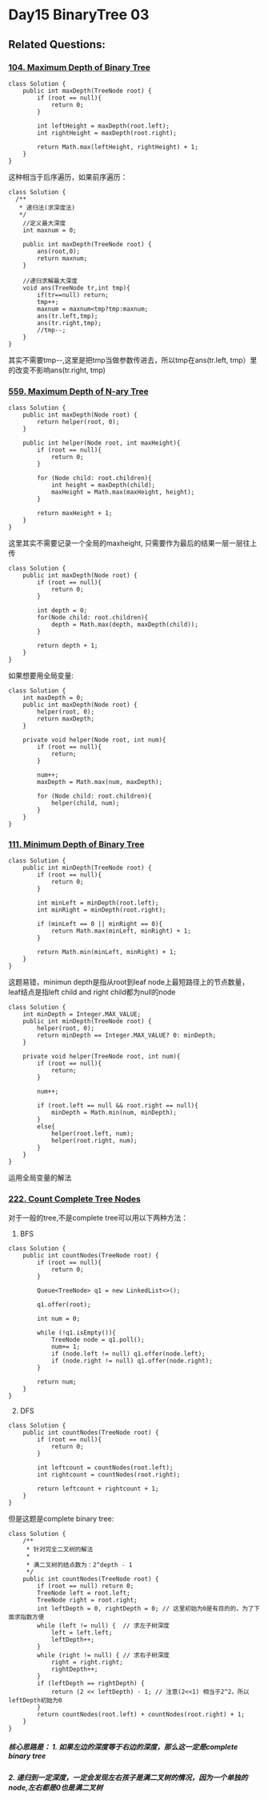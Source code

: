 # Day15 BinaryTree 03

## Related Questions:
### [104. Maximum Depth of Binary Tree](https://leetcode.com/problems/maximum-depth-of-binary-tree/description/)
```
class Solution {
    public int maxDepth(TreeNode root) {
        if (root == null){
            return 0;
        }

        int leftHeight = maxDepth(root.left);
        int rightHeight = maxDepth(root.right);

        return Math.max(leftHeight, rightHeight) + 1;
    }
}
```
这种相当于后序遍历，如果前序遍历：
```
class Solution {
  /**
   * 递归法(求深度法)
   */
    //定义最大深度
    int maxnum = 0;

    public int maxDepth(TreeNode root) {
        ans(root,0);
        return maxnum;
    }
    
    //递归求解最大深度
    void ans(TreeNode tr,int tmp){
        if(tr==null) return;
        tmp++;
        maxnum = maxnum<tmp?tmp:maxnum;
        ans(tr.left,tmp);
        ans(tr.right,tmp);      
        //tmp--;
    }
}
```
其实不需要tmp--,这里是把tmp当做参数传进去，所以tmp在ans(tr.left, tmp）里的改变不影响ans(tr.right, tmp)

### [559. Maximum Depth of N-ary Tree](https://leetcode.com/problems/maximum-depth-of-n-ary-tree/description/)
```
class Solution {
    public int maxDepth(Node root) {
        return helper(root, 0);
    }

    public int helper(Node root, int maxHeight){
        if (root == null){
            return 0;
        }

        for (Node child: root.children){
            int height = maxDepth(child);
            maxHeight = Math.max(maxHeight, height);
        }

        return maxHeight + 1;
    }
}
```
这里其实不需要记录一个全局的maxheight, 只需要作为最后的结果一层一层往上传
```
class Solution {
    public int maxDepth(Node root) {
        if (root == null){
            return 0;
        }

        int depth = 0;
        for(Node child: root.children){
            depth = Math.max(depth, maxDepth(child));
        }

        return depth + 1;
    }
}
```
如果想要用全局变量:
```
class Solution {
    int maxDepth = 0;
    public int maxDepth(Node root) {
        helper(root, 0);
        return maxDepth;
    }

    private void helper(Node root, int num){
        if (root == null){
            return;
        }

        num++;
        maxDepth = Math.max(num, maxDepth);

        for (Node child: root.children){
            helper(child, num);
        }
    }
}
```

### [111. Minimum Depth of Binary Tree](https://leetcode.com/problems/minimum-depth-of-binary-tree/description/)
```
class Solution {
    public int minDepth(TreeNode root) {
        if (root == null){
            return 0;
        }

        int minLeft = minDepth(root.left);
        int minRight = minDepth(root.right);

        if (minLeft == 0 || minRight == 0){
            return Math.max(minLeft, minRight) + 1;
        }

        return Math.min(minLeft, minRight) + 1;
    }
}
```
这题易错，minimun depth是指从root到leaf node上最短路径上的节点数量，leaf结点是指left child and right child都为null的node
```
class Solution {
    int minDepth = Integer.MAX_VALUE;
    public int minDepth(TreeNode root) {
        helper(root, 0);
        return minDepth == Integer.MAX_VALUE? 0: minDepth;
    }

    private void helper(TreeNode root, int num){
        if (root == null){
            return;
        }

        num++;

        if (root.left == null && root.right == null){
            minDepth = Math.min(num, minDepth);
        }
        else{
            helper(root.left, num);
            helper(root.right, num);
        }
    }
}
```
运用全局变量的解法

### [222. Count Complete Tree Nodes](https://leetcode.com/problems/count-complete-tree-nodes/description/)
对于一般的tree,不是complete tree可以用以下两种方法：
1. BFS
```
class Solution {
    public int countNodes(TreeNode root) {
        if (root == null){
            return 0;
        }

        Queue<TreeNode> q1 = new LinkedList<>();

        q1.offer(root);

        int num = 0;

        while (!q1.isEmpty()){
            TreeNode node = q1.poll();
            num+= 1;
            if (node.left != null) q1.offer(node.left);
            if (node.right != null) q1.offer(node.right);
        }

        return num;
    }
}
```
2. DFS
```
class Solution {
    public int countNodes(TreeNode root) {
        if (root == null){
            return 0;
        }

        int leftcount = countNodes(root.left);
        int rightcount = countNodes(root.right);

        return leftcount + rightcount + 1;
    }
}
```
但是这题是complete binary tree:
```
class Solution {
    /**
     * 针对完全二叉树的解法
     *
     * 满二叉树的结点数为：2^depth - 1
     */
    public int countNodes(TreeNode root) {
        if (root == null) return 0;
        TreeNode left = root.left;
        TreeNode right = root.right;
        int leftDepth = 0, rightDepth = 0; // 这里初始为0是有目的的，为了下面求指数方便
        while (left != null) {  // 求左子树深度
            left = left.left;
            leftDepth++;
        }
        while (right != null) { // 求右子树深度
            right = right.right;
            rightDepth++;
        }
        if (leftDepth == rightDepth) {
            return (2 << leftDepth) - 1; // 注意(2<<1) 相当于2^2，所以leftDepth初始为0
        }
        return countNodes(root.left) + countNodes(root.right) + 1;
    }
}
```
##### 核心思路是： 1. 如果左边的深度等于右边的深度，那么这一定是complete binary tree
##### 2. 递归到一定深度，一定会发现左右孩子是满二叉树的情况，因为一个单独的node,左右都是0也是满二叉树
